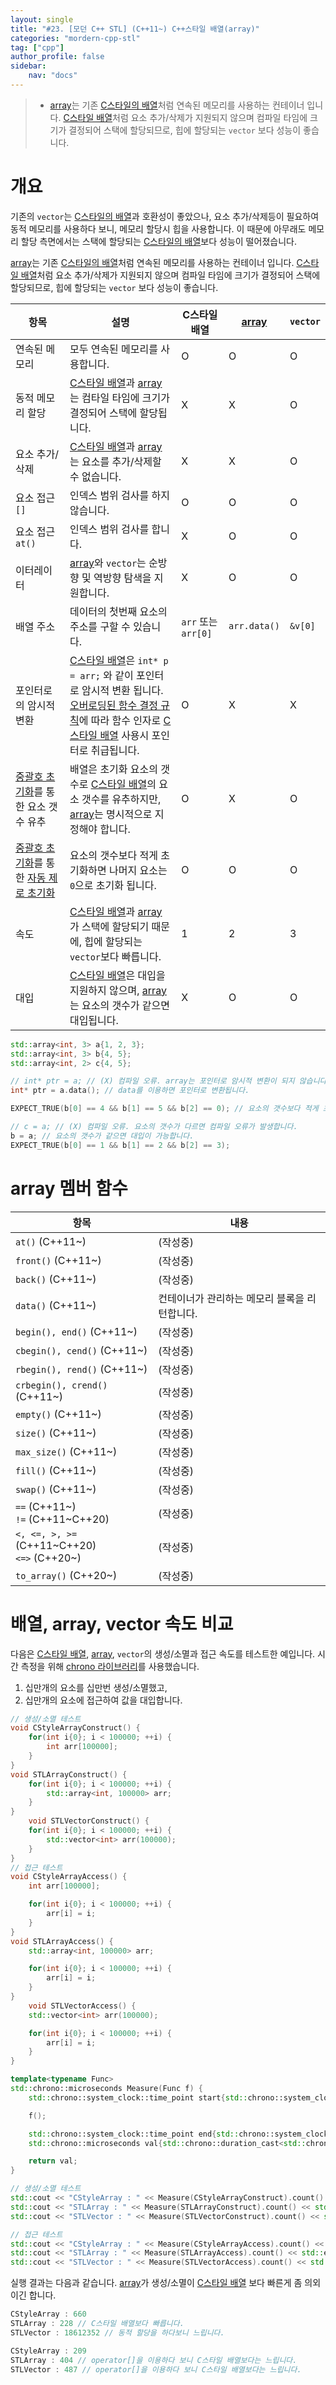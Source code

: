 ```yaml
---
layout: single
title: "#23. [모던 C++ STL] (C++11~) C++스타일 배열(array)"
categories: "mordern-cpp-stl"
tag: ["cpp"]
author_profile: false
sidebar: 
    nav: "docs"
---
```


> * [array](https://tango1202.github.io/mordern-cpp-stl/mordern-cpp-stl-array/)는 기존 [C스타일의 배열](https://tango1202.github.io/classic-cpp-guide/classic-cpp-guide-array/)처럼 연속된 메모리를 사용하는 컨테이너 입니다. [C스타일 배열](https://tango1202.github.io/classic-cpp-guide/classic-cpp-guide-array/)처럼 요소 추가/삭제가 지원되지 않으며 컴파일 타임에 크기가 결정되어 스택에 할당되므로, 힙에 할당되는 `vector` 보다 성능이 좋습니다.

# 개요

기존의 `vector`는 [C스타일의 배열](https://tango1202.github.io/classic-cpp-guide/classic-cpp-guide-array/)과 호환성이 좋았으나, 요소 추가/삭제등이 필요하여 동적 메모리를 사용하다 보니, 메모리 할당시 힙을 사용합니다. 이 때문에 아무래도 메모리 할당 측면에서는 스택에 할당되는 [C스타일의 배열](https://tango1202.github.io/classic-cpp-guide/classic-cpp-guide-array/)보다 성능이 떨어졌습니다.

[array](https://tango1202.github.io/mordern-cpp-stl/mordern-cpp-stl-array/)는 기존 [C스타일의 배열](https://tango1202.github.io/classic-cpp-guide/classic-cpp-guide-array/)처럼 연속된 메모리를 사용하는 컨테이너 입니다. [C스타일 배열](https://tango1202.github.io/classic-cpp-guide/classic-cpp-guide-array/)처럼 요소 추가/삭제가 지원되지 않으며 컴파일 타임에 크기가 결정되어 스택에 할당되므로, 힙에 할당되는 `vector` 보다 성능이 좋습니다.

|항목|설명|C스타일 배열|[array](https://tango1202.github.io/mordern-cpp-stl/mordern-cpp-stl-array/)|`vector`|
|--|--|--|--|--|
|연속된 메모리|모두 연속된 메모리를 사용합니다.|O|O|O|
|동적 메모리 할당|[C스타일 배열](https://tango1202.github.io/classic-cpp-guide/classic-cpp-guide-array/)과 [array](https://tango1202.github.io/mordern-cpp-stl/mordern-cpp-stl-array/)는 컴타일 타임에 크기가 결정되어 스택에 할당됩니다.|X|X|O|
|요소 추가/삭제|[C스타일 배열](https://tango1202.github.io/classic-cpp-guide/classic-cpp-guide-array/)과 [array](https://tango1202.github.io/mordern-cpp-stl/mordern-cpp-stl-array/)는 요소를 추가/삭제할 수 없습니다.|X|X|O|
|요소 접근 `[]`|인덱스 범위 검사를 하지 않습니다.|O|O|O|
|요소 접근 `at()`|인덱스 범위 검사를 합니다.|X|O|O|
|이터레이터|[array](https://tango1202.github.io/mordern-cpp-stl/mordern-cpp-stl-array/)와 `vector`는 순방향 및 역방향 탐색을 지원합니다.|X|O|O|
|배열 주소|데이터의 첫번째 요소의 주소를 구할 수 있습니다.|`arr` 또는 `arr[0]`|`arr.data()`|`&v[0]`|
|포인터로의 암시적 변환|[C스타일 배열](https://tango1202.github.io/classic-cpp-guide/classic-cpp-guide-array/)은 `int* p = arr;` 와 같이 포인터로 암시적 변환 됩니다.<br/>[오버로딩된 함수 결정 규칙](https://tango1202.github.io/classic-cpp-guide/classic-cpp-guide-function/#%EC%98%A4%EB%B2%84%EB%A1%9C%EB%94%A9%EB%90%9C-%ED%95%A8%EC%88%98-%EA%B2%B0%EC%A0%95-%EA%B7%9C%EC%B9%99)에 따라 함수 인자로 [C스타일 배열](https://tango1202.github.io/classic-cpp-guide/classic-cpp-guide-array/) 사용시 포인터로 취급됩니다.|O|X|X|
|[중괄호 초기화](https://tango1202.github.io/mordern-cpp/mordern-cpp-uniform-initialization/)를 통한 요소 갯수 유추|배열은 초기화 요소의 갯수로 [C스타일 배열](https://tango1202.github.io/classic-cpp-guide/classic-cpp-guide-array/)의 요소 갯수를 유추하지만, [array](https://tango1202.github.io/mordern-cpp-stl/mordern-cpp-stl-array/)는 명시적으로 지정해야 합니다.|O|X|O|
|[중괄호 초기화](https://tango1202.github.io/mordern-cpp/mordern-cpp-uniform-initialization/)를 통한 [자동 제로 초기화](https://tango1202.github.io/classic-cpp-guide/classic-cpp-guide-initialization/#%EC%9E%90%EB%8F%99-%EC%A0%9C%EB%A1%9C-%EC%B4%88%EA%B8%B0%ED%99%94)|요소의 갯수보다 적게 초기화하면 나머지 요소는 `0`으로 초기화 됩니다.|O|O|O|
|속도|[C스타일 배열](https://tango1202.github.io/classic-cpp-guide/classic-cpp-guide-array/)과 [array](https://tango1202.github.io/mordern-cpp-stl/mordern-cpp-stl-array/)가 스택에 할당되기 때문에, 힙에 할당되는 `vector`보다 빠릅니다.|1|2|3|
|대입|[C스타일 배열](https://tango1202.github.io/classic-cpp-guide/classic-cpp-guide-array/)은 대입을 지원하지 않으며, [array](https://tango1202.github.io/mordern-cpp-stl/mordern-cpp-stl-array/)는 요소의 갯수가 같으면 대입됩니다.|X|O|O|


```cpp
std::array<int, 3> a{1, 2, 3};
std::array<int, 3> b{4, 5}; 
std::array<int, 2> c{4, 5};   

// int* ptr = a; // (X) 컴파일 오류. array는 포인터로 암시적 변환이 되지 않습니다.
int* ptr = a.data(); // data를 이용하면 포인터로 변환됩니다.  

EXPECT_TRUE(b[0] == 4 && b[1] == 5 && b[2] == 0); // 요소의 갯수보다 적게 초기화하면 나머지 요소는 0으로 초기화 됩니다.

// c = a; // (X) 컴파일 오류. 요소의 갯수가 다르면 컴파일 오류가 발생합니다.
b = a; // 요소의 갯수가 같으면 대입이 가능합니다.
EXPECT_TRUE(b[0] == 1 && b[1] == 2 && b[2] == 3);
```
# array 멤버 함수

|항목|내용|
|--|--|
|`at()` (C++11~)|(작성중)|
|`front()` (C++11~)|(작성중)|
|`back()` (C++11~)|(작성중)|
|`data()` (C++11~)|컨테이너가 관리하는 메모리 블록을 리턴합니다.|
|`begin(), end()` (C++11~)|(작성중)|
|`cbegin(), cend()` (C++11~)|(작성중)|
|`rbegin(), rend()` (C++11~)|(작성중)|
|`crbegin(), crend()` (C++11~)|(작성중)|
|`empty()` (C++11~)|(작성중)|
|`size()` (C++11~)|(작성중)|
|`max_size()` (C++11~)|(작성중)|
|`fill()` (C++11~)|(작성중)|
|`swap()` (C++11~)|(작성중)|
|`==` (C++11~)<br/>`!=` (C++11~C++20)|(작성중)|
|`<, <=, >, >=` (C++11~C++20)<br/>`<=>` (C++20~)|(작성중)|
|`to_array()` (C++20~)|(작성중)|

# 배열, array, vector 속도 비교

다음은 [C스타일 배열](https://tango1202.github.io/classic-cpp-guide/classic-cpp-guide-array/), [array](https://tango1202.github.io/mordern-cpp-stl/mordern-cpp-stl-array/), `vector`의 생성/소멸과 접근 속도를 테스트한 예입니다. 시간 측정을 위해 [chrono 라이브러리](https://tango1202.github.io/mordern-cpp-stl/mordern-cpp-stl-chrono/)를 사용했습니다.

1. 십만개의 요소를 십만번 생성/소멸했고,
2. 십만개의 요소에 접근하여 값을 대입합니다.

```cpp
// 생성/소멸 테스트
void CStyleArrayConstruct() {
    for(int i{0}; i < 100000; ++i) {
        int arr[100000];
    }        
}
void STLArrayConstruct() {
    for(int i{0}; i < 100000; ++i) {
        std::array<int, 100000> arr;
    }        
}
    void STLVectorConstruct() {
    for(int i{0}; i < 100000; ++i) {
        std::vector<int> arr(100000);
    }        
}      
// 접근 테스트
void CStyleArrayAccess() {
    int arr[100000];

    for(int i{0}; i < 100000; ++i) {
        arr[i] = i;
    }        
}
void STLArrayAccess() {
    std::array<int, 100000> arr;

    for(int i{0}; i < 100000; ++i) {
        arr[i] = i;
    }        
}
    void STLVectorAccess() {
    std::vector<int> arr(100000);

    for(int i{0}; i < 100000; ++i) {
        arr[i] = i;
    }        
}  

template<typename Func>
std::chrono::microseconds Measure(Func f) {
    std::chrono::system_clock::time_point start{std::chrono::system_clock::now()};    

    f();

    std::chrono::system_clock::time_point end{std::chrono::system_clock::now()};
    std::chrono::microseconds val{std::chrono::duration_cast<std::chrono::microseconds>(end - start)};

    return val;
}

// 생성/소멸 테스트
std::cout << "CStyleArray : " << Measure(CStyleArrayConstruct).count() << std::endl;
std::cout << "STLArray : " << Measure(STLArrayConstruct).count() << std::endl;
std::cout << "STLVector : " << Measure(STLVectorConstruct).count() << std::endl;

// 접근 테스트
std::cout << "CStyleArray : " << Measure(CStyleArrayAccess).count() << std::endl;
std::cout << "STLArray : " << Measure(STLArrayAccess).count() << std::endl;
std::cout << "STLVector : " << Measure(STLVectorAccess).count() << std::endl;

```

실행 결과는 다음과 같습니다.
[array](https://tango1202.github.io/mordern-cpp-stl/mordern-cpp-stl-array/)가 생성/소멸이 [C스타일 배열](https://tango1202.github.io/classic-cpp-guide/classic-cpp-guide-array/) 보다 빠른게 좀 의외이긴 합니다.

```cpp
CStyleArray : 660
STLArray : 228 // C스타일 배열보다 빠릅니다.
STLVector : 18612352 // 동적 할당을 하다보니 느립니다.

CStyleArray : 209
STLArray : 404 // operator[]을 이용하다 보니 C스타일 배열보다는 느립니다.
STLVector : 487 // operator[]을 이용하다 보니 C스타일 배열보다는 느립니다.
```